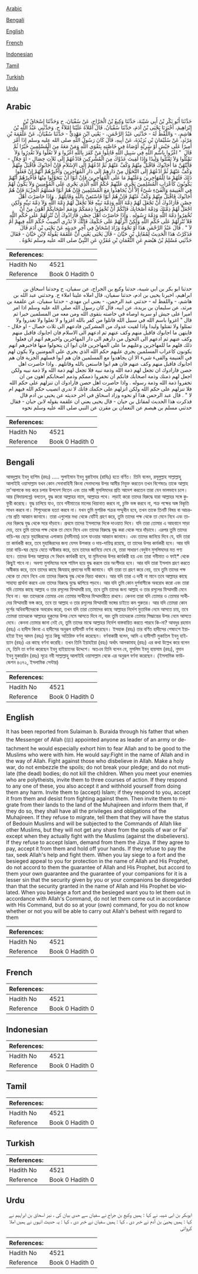 [Arabic](#arabic)

[Bengali](#bengali)

[English](#english)

[French](#french)

[Indonesian](#indonesian)

[Tamil](#tamil)

[Turkish](#turkish)

[Urdu](#urdu)

## Arabic


<div dir="rtl" lang="ar" style={{fontSize:'larger',backgroundColor:'#f8f9fa',padding:20}}>
حَدَّثَنَا أَبُو بَكْرِ بْنُ أَبِي شَيْبَةَ، حَدَّثَنَا وَكِيعُ بْنُ الْجَرَّاحِ، عَنْ سُفْيَانَ، ح وَحَدَّثَنَا إِسْحَاقُ بْنُ إِبْرَاهِيمَ، أَخْبَرَنَا يَحْيَى بْنُ آدَمَ، حَدَّثَنَا سُفْيَانُ، قَالَ أَمْلاَهُ عَلَيْنَا إِمْلاَءً ح. وَحَدَّثَنِي عَبْدُ اللَّهِ بْنُ هَاشِمٍ، - وَاللَّفْظُ لَهُ - حَدَّثَنِي عَبْدُ الرَّحْمَنِ، - يَعْنِي ابْنَ مَهْدِيٍّ - حَدَّثَنَا سُفْيَانُ، عَنْ عَلْقَمَةَ بْنِ مَرْثَدٍ، عَنْ سُلَيْمَانَ بْنِ بُرَيْدَةَ، عَنْ أَبِيهِ، قَالَ كَانَ رَسُولُ اللَّهِ صلى الله عليه وسلم إِذَا أَمَّرَ أَمِيرًا عَلَى جَيْشٍ أَوْ سَرِيَّةٍ أَوْصَاهُ فِي خَاصَّتِهِ بِتَقْوَى اللَّهِ وَمَنْ مَعَهُ مِنَ الْمُسْلِمِينَ خَيْرًا ثُمَّ قَالَ ‏ "‏ اغْزُوا بِاسْمِ اللَّهِ فِي سَبِيلِ اللَّهِ قَاتِلُوا مَنْ كَفَرَ بِاللَّهِ اغْزُوا وَ لاَ تَغُلُّوا وَلاَ تَغْدِرُوا وَلاَ تَمْثُلُوا وَلاَ تَقْتُلُوا وَلِيدًا وَإِذَا لَقِيتَ عَدُوَّكَ مِنَ الْمُشْرِكِينَ فَادْعُهُمْ إِلَى ثَلاَثِ خِصَالٍ - أَوْ خِلاَلٍ - فَأَيَّتُهُنَّ مَا أَجَابُوكَ فَاقْبَلْ مِنْهُمْ وَكُفَّ عَنْهُمْ ثُمَّ ادْعُهُمْ إِلَى الإِسْلاَمِ فَإِنْ أَجَابُوكَ فَاقْبَلْ مِنْهُمْ وَكُفَّ عَنْهُمْ ثُمَّ ادْعُهُمْ إِلَى التَّحَوُّلِ مِنْ دَارِهِمْ إِلَى دَارِ الْمُهَاجِرِينَ وَأَخْبِرْهُمْ أَنَّهُمْ إِنْ فَعَلُوا ذَلِكَ فَلَهُمْ مَا لِلْمُهَاجِرِينَ وَعَلَيْهِمْ مَا عَلَى الْمُهَاجِرِينَ فَإِنْ أَبَوْا أَنْ يَتَحَوَّلُوا مِنْهَا فَأَخْبِرْهُمْ أَنَّهُمْ يَكُونُونَ كَأَعْرَابِ الْمُسْلِمِينَ يَجْرِي عَلَيْهِمْ حُكْمُ اللَّهِ الَّذِي يَجْرِي عَلَى الْمُؤْمِنِينَ وَلاَ يَكُونُ لَهُمْ فِي الْغَنِيمَةِ وَالْفَىْءِ شَىْءٌ إِلاَّ أَنْ يُجَاهِدُوا مَعَ الْمُسْلِمِينَ فَإِنْ هُمْ أَبَوْا فَسَلْهُمُ الْجِزْيَةَ فَإِنْ هُمْ أَجَابُوكَ فَاقْبَلْ مِنْهُمْ وَكُفَّ عَنْهُمْ فَإِنْ هُمْ أَبَوْا فَاسْتَعِنْ بِاللَّهِ وَقَاتِلْهُمْ ‏.‏ وَإِذَا حَاصَرْتَ أَهْلَ حِصْنٍ فَأَرَادُوكَ أَنْ تَجْعَلَ لَهُمْ ذِمَّةَ اللَّهِ وَذِمَّةَ نَبِيِّهِ فَلاَ تَجْعَلْ لَهُمْ ذِمَّةَ اللَّهِ وَلاَ ذِمَّةَ نَبِيِّهِ وَلَكِنِ اجْعَلْ لَهُمْ ذِمَّتَكَ وَذِمَّةَ أَصْحَابِكَ فَإِنَّكُمْ أَنْ تُخْفِرُوا ذِمَمَكُمْ وَذِمَمَ أَصْحَابِكُمْ أَهْوَنُ مِنْ أَنْ تُخْفِرُوا ذِمَّةَ اللَّهِ وَذِمَّةَ رَسُولِهِ ‏.‏ وَإِذَا حَاصَرْتَ أَهْلَ حِصْنٍ فَأَرَادُوكَ أَنْ تُنْزِلَهُمْ عَلَى حُكْمِ اللَّهِ فَلاَ تُنْزِلْهُمْ عَلَى حُكْمِ اللَّهِ وَلَكِنْ أَنْزِلْهُمْ عَلَى حُكْمِكَ فَإِنَّكَ لاَ تَدْرِي أَتُصِيبُ حُكْمَ اللَّهِ فِيهِمْ أَمْ لاَ ‏"‏ ‏.‏ قَالَ عَبْدُ الرَّحْمَنِ هَذَا أَوْ نَحْوَهُ وَزَادَ إِسْحَاقُ فِي آخِرِ حَدِيثِهِ عَنْ يَحْيَى بْنِ آدَمَ قَالَ فَذَكَرْتُ هَذَا الْحَدِيثَ لِمُقَاتِلِ بْنِ حَيَّانَ - قَالَ يَحْيَى يَعْنِي أَنَّ عَلْقَمَةَ يَقُولُهُ لاِبْنِ حَيَّانَ - فَقَالَ حَدَّثَنِي مُسْلِمُ بْنُ هَيْصَمٍ عَنِ النُّعْمَانِ بْنِ مُقَرِّنٍ عَنِ النَّبِيِّ صلى الله عليه وسلم نَحْوَهُ ‏.‏
</div>
<div style={{backgroundColor:'#f8f9fa',padding:20, marginBottom: 10}}><table> <thead> <tr> <th>References:</th> <th></th> </tr> </thead> <tbody><tr><td>Hadith No</td><td>4521</td></tr><tr><td>Reference</td><td>Book 0 Hadith 0</td></tr></tbody></table></div>


<div dir="rtl" lang="ar" style={{fontSize:'larger',backgroundColor:'#f8f9fa',padding:20}}>
حدثنا ابو بكر بن ابي شيبة، حدثنا وكيع بن الجراح، عن سفيان، ح وحدثنا اسحاق بن ابراهيم، اخبرنا يحيى بن ادم، حدثنا سفيان، قال املاه علينا املاء ح. وحدثني عبد الله بن هاشم، - واللفظ له - حدثني عبد الرحمن، - يعني ابن مهدي - حدثنا سفيان، عن علقمة بن مرثد، عن سليمان بن بريدة، عن ابيه، قال كان رسول الله صلى الله عليه وسلم اذا امر اميرا على جيش او سرية اوصاه في خاصته بتقوى الله ومن معه من المسلمين خيرا ثم قال " اغزوا باسم الله في سبيل الله قاتلوا من كفر بالله اغزوا و لا تغلوا ولا تغدروا ولا تمثلوا ولا تقتلوا وليدا واذا لقيت عدوك من المشركين فادعهم الى ثلاث خصال - او خلال - فايتهن ما اجابوك فاقبل منهم وكف عنهم ثم ادعهم الى الاسلام فان اجابوك فاقبل منهم وكف عنهم ثم ادعهم الى التحول من دارهم الى دار المهاجرين واخبرهم انهم ان فعلوا ذلك فلهم ما للمهاجرين وعليهم ما على المهاجرين فان ابوا ان يتحولوا منها فاخبرهم انهم يكونون كاعراب المسلمين يجري عليهم حكم الله الذي يجري على المومنين ولا يكون لهم في الغنيمة والفىء شىء الا ان يجاهدوا مع المسلمين فان هم ابوا فسلهم الجزية فان هم اجابوك فاقبل منهم وكف عنهم فان هم ابوا فاستعن بالله وقاتلهم . واذا حاصرت اهل حصن فارادوك ان تجعل لهم ذمة الله وذمة نبيه فلا تجعل لهم ذمة الله ولا ذمة نبيه ولكن اجعل لهم ذمتك وذمة اصحابك فانكم ان تخفروا ذممكم وذمم اصحابكم اهون من ان تخفروا ذمة الله وذمة رسوله . واذا حاصرت اهل حصن فارادوك ان تنزلهم على حكم الله فلا تنزلهم على حكم الله ولكن انزلهم على حكمك فانك لا تدري اتصيب حكم الله فيهم ام لا " . قال عبد الرحمن هذا او نحوه وزاد اسحاق في اخر حديثه عن يحيى بن ادم قال فذكرت هذا الحديث لمقاتل بن حيان - قال يحيى يعني ان علقمة يقوله لابن حيان - فقال حدثني مسلم بن هيصم عن النعمان بن مقرن عن النبي صلى الله عليه وسلم نحوه
</div>
<div style={{backgroundColor:'#f8f9fa',padding:20, marginBottom: 10}}><table> <thead> <tr> <th>References:</th> <th></th> </tr> </thead> <tbody><tr><td>Hadith No</td><td>4521</td></tr><tr><td>Reference</td><td>Book 0 Hadith 0</td></tr></tbody></table></div>

## Bengali


<div dir="ltr" lang="bn" style={{fontSize:'larger',backgroundColor:'#f8f9fa',padding:20}}>
আবদুল্লাহ ইবনু হাশিম (রহঃ) ..... সুলাইমান ইবনু বুরাইদাহ (রাযিঃ) হতে বর্ণিত। তিনি বলেন, রসূলুল্লাহ সাল্লাল্লাহু আলাইহি ওয়াসাল্লাম যখন কোন সেনাবাহিনী কিংবা সেনাদলের উপর আমীর নিযুক্ত করতেন তখন বিশেষতঃ তাকে আল্লাহ তা'আলাকে ভয় করে চলার উপদেশ দিতেন এবং তার সঙ্গী মুসলিমদের প্রতি আদেশ করতেন তারা যেন ভালভাবে চলে। আর (বিদায়লগ্নে) বলতেন, যুদ্ধ করো আল্লাহর নামে, আল্লাহর পথে। লড়াই করো তাদের বিরুদ্ধে যারা আল্লাহর সঙ্গে কুফুরী করেছে। যুদ্ধ চালিয়ে যাও, তবে গনীমাতের মালের খিয়ানাত করবে না, চুক্তি ভঙ্গ করবে না, শক্র পক্ষের অঙ্গ বিকৃতি সাধন করবে না। শিশুদেরকে হত্যা করবে না। যখন তুমি মুশরিক শক্রর সম্মুখীন হবে, তখন তাকে তিনটি বিষয় বা আচরণের প্রতি আহ্বান জানাবে। তারা এগুলোর মধ্য থেকে যেটিই গ্রহণ করে, তুমি তাদের পক্ষ থেকে তা মেনে নিবে এবং তাদের বিরুদ্ধে যুদ্ধ থেকে সরে দাঁড়াবে। প্রথমে তাদের ইসলামের দিকে দাওয়াত দিবে। যদি তারা তোমার এ আহবানে সাড়া দেয়, তবে তুমি তাদের পক্ষ থেকে তা মেনে নিবে এবং তাদের বিরুদ্ধে যুদ্ধ করা থেকে সরে দাঁড়াবে। এরপর তুমি তাদের বাড়ি-ঘর ছেড়ে মুহাজিরদের এলাকায় (মাদীনায়) চলে যাওয়ার আহ্বান জানাবে। এবং তাদের জানিয়ে দিবে যে, যদি তারা তা কার্যকরী করে, তবে মুহাজিরদের জন্য যেসব উপকার ও দায়-দায়িত্ব রয়েছে, তা তাদের উপর কার্যকরী হবে। আর যদি তারা বাড়ি-ঘর ছেড়ে যেতে অস্বীকার করে, তবে তাদের জানিয়ে দেবে যে, তারা সাধারণ বেদুঈন মুসলিমদের মত গণ্য হবে। তাদের উপর আল্লাহর সে বিধান কার্যকরী হবে, যা মুমিনদের উপর কার্যকরী হয় এবং তারা গনীমাত ও ফাই* থেকে কিছুই পাবে না। অবশ্য মুসলিমের সঙ্গে শামিল হয়ে যুদ্ধ করলে তার অংশীদার হবে। আর যদি তারা ইসলাম গ্রহণ করতে অস্বীকার করে, তবে তাদের কাছে জিযয়াহ্ প্রদানের দাবী জানাবে। যদি তারা তা গ্রহণ করে নেয়, তবে তুমি তাদের পক্ষ থেকে তা মেনে নিবে এবং তাদের বিরুদ্ধে যুদ্ধ থেকে বিরত থাকবে। আর যদি তারা এ দাবী না মানে তবে আল্লাহর কাছে সাহায্য প্রার্থনা করবে এবং তাদের বিরুদ্ধে যুদ্ধে ঝাপিয়ে পড়বে। আর যদি তুমি কোন দুর্গবাসীকে অবরোধ করো এবং তারা যদি তোমার কাছে আল্লাহ ও তার রসূলের যিম্মাদারী চায়, তবে তুমি তাদের জন্য আল্লাহ ও তার রসূলের যিম্মাদারী মেনে নিবে না। বরং তাদেরকে তোমার এবং তোমার সাথীদের যিম্মাদারীতে রাখবে। কেননা তারা যদি তোমার ও তোমার সাথীদের যিম্মাদারী ভঙ্গ করে, তবে তা আল্লাহ ও তার রসূলের যিম্মাদারী ভঙ্গের চাইতে কম গুরুতর। আর যদি তোমরা কোন দুর্গের অধিবাসীদেরকে অবরোধ করো, তখন যদি তারা তোমাদের কাছে আল্লাহর নির্দেশ মুতাবিক নেমে আসতে চায়, তবে তোমরা তাদেরকে আল্লাহর হুকুমের উপর নেমে আসতে দিবে না, বরং তুমি তাদেরকে তোমার সিদ্ধান্তের উপর নেমে আসতে দেবে। কেননা তোমার জানা নেই যে, তুমি তাদের মাঝে আল্লাহর নির্দেশ বাস্তবায়িত করতে পারবে কি-না? আবদুর রহমান (রহঃ) এ হাদীস কিংবা এ হাদীসের অনুরূপ হাদীসটি বর্ণনা করেছেন। ইসহাক (রহঃ) তার বর্ণিত হাদীসের শেষাংশে ইয়াহইয়া ইবনু আদম (রহঃ) সূত্রে কিছু অতিরিক্ত বর্ণনা করেছেন। বর্ণনাকারী বলেন, আমি এ হাদীসটি মুকাতিল ইবনু হাইয়্যান (রহঃ) এর কাছে বর্ণনা করেছি। তখন তিনি ইয়াহইয়া (রহঃ) অর্থাৎ আলকামাহ্ (রহঃ) এর কথা উল্লেখ করে বলেন যে, তিনি তা বর্ণনা করেছেন ইবনু হাইয়্যানের উদ্দেশে। অতএব তিনি বলেন যে, মুসলিম ইবনু হায়সাম (রহঃ), নুমান ইবনু মুকাররিন (রহঃ) সূত্রে নবী সাল্লাল্লাহু আলাইহি ওয়াসাল্লাম থেকে এর অনুরূপ বর্ণনা করেছেন। (ইসলামিক ফাউন্ডেশন ৪৩৭২, ইসলামিক সেন্টার)
</div>
<div style={{backgroundColor:'#f8f9fa',padding:20, marginBottom: 10}}><table> <thead> <tr> <th>References:</th> <th></th> </tr> </thead> <tbody><tr><td>Hadith No</td><td>4521</td></tr><tr><td>Reference</td><td>Book 0 Hadith 0</td></tr></tbody></table></div>

## English


<div dir="ltr" lang="en" style={{fontSize:'larger',backgroundColor:'#f8f9fa',padding:20}}>
It has been reported from Sulaiman b. Buraida through his father that when the Messenger of Allah (ﷺ) appointed anyone as leader of an army or detachment he would especially exhort him to fear Allah and to be good to the Muslims who were with him. He would say:Fight in the name of Allah and in the way of Allah. Fight against those who disbelieve in Allah. Make a holy war, do not embezzle the spoils; do not break your pledge; and do not mutilate (the dead) bodies; do not kill the children. When you meet your enemies who are polytheists, invite them to three courses of action. If they respond to any one of these, you also accept it and withhold yourself from doing them any harm. Invite them to (accept) Islam; if they respond to you, accept it from them and desist from fighting against them. Then invite them to migrate from their lands to the land of the Muhajireen and inform them that, if they do so, they shall have all the privileges and obligations of the Muhajireen. If they refuse to migrate, tell them that they will have the status of Bedouin Muslims and will be subjected to the Commands of Allah like other Muslims, but they will not get any share from the spoils of war or Fai' except when they actually fight with the Muslims (against the disbelievers). If they refuse to accept Islam, demand from them the Jizya. If they agree to pay, accept it from them and hold off your hands. If they refuse to pay the tax, seek Allah's help and fight them. When you lay siege to a fort and the besieged appeal to you for protection in the name of Allah and His Prophet, do not accord to them the guarantee of Allah and His Prophet, but accord to them your own guarantee and the guarantee of your companions for it is a lesser sin that the security given by you or your companions be disregarded than that the security granted in the name of Allah and His Prophet be violated. When you besiege a fort and the besieged want you to let them out in accordance with Allah's Command, do not let them come out in accordance with His Command, but do so at your (own) command, for you do not know whether or not you will be able to carry out Allah's behest with regard to them
</div>
<div style={{backgroundColor:'#f8f9fa',padding:20, marginBottom: 10}}><table> <thead> <tr> <th>References:</th> <th></th> </tr> </thead> <tbody><tr><td>Hadith No</td><td>4521</td></tr><tr><td>Reference</td><td>Book 0 Hadith 0</td></tr></tbody></table></div>

## French


<div dir="ltr" lang="fr" style={{fontSize:'larger',backgroundColor:'#f8f9fa',padding:20}}>

</div>
<div style={{backgroundColor:'#f8f9fa',padding:20, marginBottom: 10}}><table> <thead> <tr> <th>References:</th> <th></th> </tr> </thead> <tbody><tr><td>Hadith No</td><td>4521</td></tr><tr><td>Reference</td><td>Book 0 Hadith 0</td></tr></tbody></table></div>

## Indonesian


<div dir="ltr" lang="id" style={{fontSize:'larger',backgroundColor:'#f8f9fa',padding:20}}>

</div>
<div style={{backgroundColor:'#f8f9fa',padding:20, marginBottom: 10}}><table> <thead> <tr> <th>References:</th> <th></th> </tr> </thead> <tbody><tr><td>Hadith No</td><td>4521</td></tr><tr><td>Reference</td><td>Book 0 Hadith 0</td></tr></tbody></table></div>

## Tamil


<div dir="ltr" lang="ta" style={{fontSize:'larger',backgroundColor:'#f8f9fa',padding:20}}>

</div>
<div style={{backgroundColor:'#f8f9fa',padding:20, marginBottom: 10}}><table> <thead> <tr> <th>References:</th> <th></th> </tr> </thead> <tbody><tr><td>Hadith No</td><td>4521</td></tr><tr><td>Reference</td><td>Book 0 Hadith 0</td></tr></tbody></table></div>

## Turkish


<div dir="ltr" lang="tr" style={{fontSize:'larger',backgroundColor:'#f8f9fa',padding:20}}>

</div>
<div style={{backgroundColor:'#f8f9fa',padding:20, marginBottom: 10}}><table> <thead> <tr> <th>References:</th> <th></th> </tr> </thead> <tbody><tr><td>Hadith No</td><td>4521</td></tr><tr><td>Reference</td><td>Book 0 Hadith 0</td></tr></tbody></table></div>

## Urdu


<div dir="rtl" lang="ur" style={{fontSize:'larger',backgroundColor:'#f8f9fa',padding:20}}>
ابوبکر بن ابی شیبہ نے کہا : ہمیں وکیع بن جراح نے سفیان سے حدی بیان کی ، نیز اسحاق بن ابراہیم نے کہا : ہمیں یحییٰ بن آدم نے خبر دی ، کہا : ہمیں سفیان نے خبر دی ، کہا : یہ حدیث انہوں نے ہمیں املا کروائی
</div>
<div style={{backgroundColor:'#f8f9fa',padding:20, marginBottom: 10}}><table> <thead> <tr> <th>References:</th> <th></th> </tr> </thead> <tbody><tr><td>Hadith No</td><td>4521</td></tr><tr><td>Reference</td><td>Book 0 Hadith 0</td></tr></tbody></table></div>